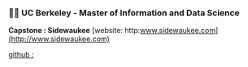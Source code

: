 ### :woman_student: UC Berkeley - Master of Information and Data Science
**Capstone : Sidewaukee**
[website: http:www.sidewaukee.com](http://www.sidewaukee.com)

[github :  ](https://github.com/w210-accessibility)

<!--

### Hi! I am Anu Sankar 👋

- 🔭 I’m currently working as a Pro Bono Data Scientist with DataKind.
- :woman_student: UC Berkeley - Master of Information and Data Science
 
**anuksankar/anuksankar** is a ✨ _special_ ✨ repository because its `README.md` (this file) appears on your GitHub profile.

Here are some ideas to get you started:

- 🔭  :office: I’m currently working as a Pro Bono Data Scientist with DataKind.
- :graduate: UC Berkeley - Master of Information and Data Science
- :e-mail: 
- 📫 I can be reached at: 
- 😄 Pronouns: ...
- ⚡ Fun fact: ...
-->
